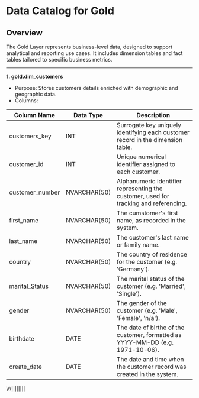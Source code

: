 # Data Catalog for Gold

## Overview

The Gold Layer represents business-level data, designed to support analytical and reporting use cases. It includes dimension tables and fact tables tailored to specific business metrics.

---

**1. gold.dim_customers**
- Purpose: Stores customers details enriched with demographic and geographic data.
- Columns:

| Column Name | Data Type | Description |
|--- | --- | --- |
| customers_key | INT | Surrogate key uniquely identifying each customer record in the dimension table.|
| customer_id | INT | Unique numerical identifier assigned to each customer. |
| customer_number | NVARCHAR(50) | Alphanumeric identifier representing the customer, used for tracking and referencing. |
| first_name | NVARCHAR(50) | The cumstomer's first name, as recorded in the system. |
| last_name | NVARCHAR(50) | The customer's last name or family name. |
| country | NVARCHAR(50) | The country of residence for the customer (e.g. 'Germany'). |
| marital_Status | NVARCHAR(50) | The marital status of the customer (e.g. 'Married', 'Single'). |
| gender | NVARCHAR(50) | The gender of the customer (e.g. 'Male', 'Female', 'n/a'). |
| birthdate | DATE | The date of birthe of the customer, formatted as YYYY-MM-DD (e.g. 1971-10-06). |
| create_date | DATE | The date and time when the customer record was created in the system. |


\\\\\\\||||||||








